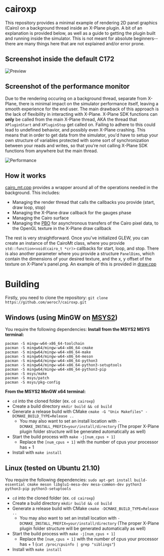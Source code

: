 # cairoxp
This repository provides a minimal example of rendering 2D panel graphics (Cairo) on a background thread inside an X-Plane plugin. A bit of an explanation is provided below, as well as a guide to getting the plugin built and running inside the simulator. This is not meant for absolute beginners--there are many things here that are not explained and/or error prone.

## Screenshot inside the default C172

![Preview](https://github.com/aeroc7/cairoxp/blob/main/screenshots/panel.png)

## Screenshot of the performance monitor
Due to the rendering occuring on a background thread, separate from X-Plane, there is minimal impact on the simulator performance itself, leaving a smooth experience for the end user. The main drawback of this approach is the lack of flexibility in interacting with X-Plane. X-Plane SDK functions can **only** be called from the main X-Plane thread, AKA the thread that `XPluginStart` and `XPluginStop` get called on. Failing to adhere to this could lead to undefined behavior, and possibly even X-Plane crashing. This means that in order to get data from the simulator, you'd have to setup your own structure of variables protected with some sort of synchronization between your reads and writes, so that you're not calling X-Plane SDK functions from anywhere but the main thread.

![Performance](https://github.com/aeroc7/cairoxp/blob/main/screenshots/performance.png)

## How it works
[cairo_mt.cpp](https://github.com/aeroc7/cairoxp/blob/main/src/cairo_mt.cpp) provides a wrapper around all of the operations needed in the background. This includes:
- Managing the render thread that calls the callbacks you provide (start, draw loop, stop)
- Managing the X-Plane draw callback for the gauges phase
- Managing the Cairo surface
- Managing the [PBO](https://www.khronos.org/opengl/wiki/Pixel_Buffer_Object) for asynchronous transfers of the Cairo pixel data, to the OpenGL texture in the X-Plane draw callback

The rest is very straightforward. Once you've initialized GLEW, you can create an instance of the CairoMt class, where you provide `std::function<void(cairo_t *cr)>` callbacks for start, loop, and stop. There is also another parameter where you provide a structure `PanelDims`, which contain the dimensions of your desired texture, and the x, y offset of the texture on X-Plane's panel.png. An example of this is provided in [draw.cpp](https://github.com/aeroc7/cairoxp/blob/main/src/draw.cpp)

# Building
Firstly, you need to clone the repository: `git clone https://github.com/aeroc7/cairoxp.git`

## Windows (using MinGW on [MSYS2](https://www.msys2.org/))
You require the following dependencies:
**Install from the MSYS2 MSYS terminal:**
```
pacman -S mingw-w64-x86_64-toolchain
pacman -S mingw64/mingw-w64-x86_64-cmake
pacman -S mingw64/mingw-w64-x86_64-make
pacman -S mingw64/mingw-w64-x86_64-meson
pacman -S mingw64/mingw-w64-x86_64-python3
pacman -S mingw64/mingw-w64-x86_64-python3-setuptools
pacman -S mingw64/mingw-w64-x86_64-python3-pip
pacman -S msys/make
pacman -S msys/patch
pacman -S msys/pkg-config
```
**From the MSYS2 MinGW x64 terminal:**
- `cd` into the cloned folder (ex. `cd cairoxp`)
- Create a build directory `mkdir build && cd build`
- Generate a release build with CMake `cmake -G "Unix Makefiles" -DCMAKE_BUILD_TYPE=Release ..`
  - You may also want to set an install location with `-DCMAKE_INSTALL_PREFIX=your/install/directory` (The proper X-Plane plugin folder structure will be generated automatically as well)
- Start the build process with `make -j[num_cpus + 1]`
  - Replace the `[num_cpus + 1]` with the number of cpus your processor has + 1
- Install with `make install`

## Linux (tested on Ubuntu 21.10)
You require the following dependencies:
`sudo apt-get install build-essential cmake meson libglu1-mesa-dev mesa-common-dev python3 python3-pip python3-setuptools`

- `cd` into the cloned folder (ex. `cd cairoxp`)
- Create a build directory `mkdir build && cd build`
- Generate a release build with CMake `cmake -DCMAKE_BUILD_TYPE=Release ..`
  - You may also want to set an install location with `-DCMAKE_INSTALL_PREFIX=your/install/directory` (The proper X-Plane plugin folder structure will be generated automatically as well)
- Start the build process with `make -j[num_cpus + 1]`
  - Replace the `[num_cpus + 1]` with the number of cpus your processor has + 1 (`cat /proc/cpuinfo | grep "siblings"`)
- Install with `make install`

